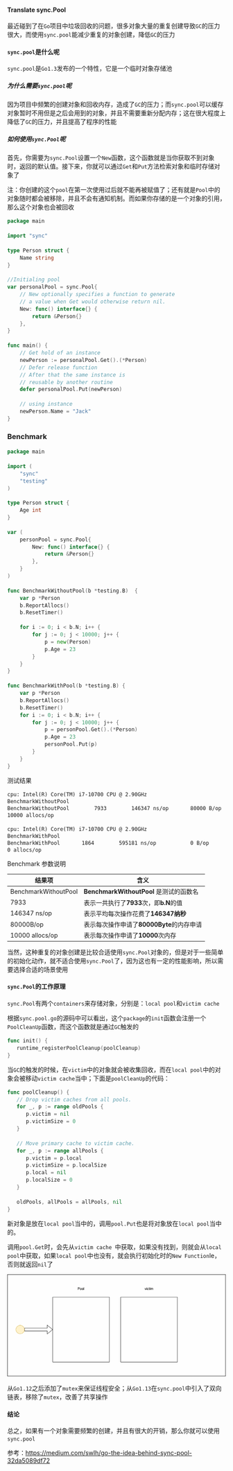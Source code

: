 #### Translate sync.Pool

最近碰到了在`Go`项目中垃圾回收的问题，很多对象大量的重复创建导致`GC`的压力很大，而使用`sync.pool`能减少重复的对象创建，降低`GC`的压力

#### `sync.pool`是什么呢

`sync.pool`是`Go1.3`发布的一个特性，它是一个临时对象存储池

##### 为什么需要`sync.pool`呢

因为项目中频繁的创建对象和回收内存，造成了`GC`的压力；而`sync.pool`可以缓存对象暂时不用但是之后会用到的对象，并且不需要重新分配内存；这在很大程度上降低了`GC`的压力，并且提高了程序的性能

##### 如何使用`sync.Pool`呢

首先，你需要为`sync.Pool`设置一个`New`函数，这个函数就是当你获取不到对象时，返回的默认值。接下来，你就可以通过`Get`和`Put`方法检索对象和临时存储对象了

注：你创建的这个`pool`在第一次使用过后就不能再被赋值了；还有就是`Pool`中的对象随时都会被移除，并且不会有通知机制。而如果你存储的是一个对象的引用，那么这个对象也会被回收

```go
package main

import "sync"

type Person struct {
	Name string
}

//Initialing pool
var personalPool = sync.Pool{
	// New optionally specifies a function to generate
	// a value when Get would otherwise return nil.
	New: func() interface{} {
		return &Person{}
	},
}

func main() {
	// Get hold of an instance
	newPerson := personalPool.Get().(*Person)
	// Defer release function
	// After that the same instance is
	// reusable by another routine
	defer personalPool.Put(newPerson)

	// using instance
	newPerson.Name = "Jack"
}

```

### Benchmark

```go
package main

import (
	"sync"
	"testing"
)

type Person struct {
	Age int
} 

var (
	personPool = sync.Pool{
		New: func() interface{} {
			return &Person{}
		},
	}
)

func BenchmarkWithoutPool(b *testing.B)  {
	var p *Person
	b.ReportAllocs()
	b.ResetTimer()

	for i := 0; i < b.N; i++ {
		for j := 0; j < 10000; j++ {
			p = new(Person)
			p.Age = 23
		}
	}
}

func BenchmarkWithPool(b *testing.B) {
	var p *Person
	b.ReportAllocs()
	b.ResetTimer()
	for i := 0; i < b.N; i++ {
		for j := 0; j < 10000; j++ {
			p = personPool.Get().(*Person)
			p.Age = 23
			personPool.Put(p)
		}
	}
}
```

测试结果

```
cpu: Intel(R) Core(TM) i7-10700 CPU @ 2.90GHz
BenchmarkWithoutPool
BenchmarkWithoutPool 	    7933	    146347 ns/op	   80000 B/op	   10000 allocs/op

cpu: Intel(R) Core(TM) i7-10700 CPU @ 2.90GHz
BenchmarkWithPool
BenchmarkWithPool 	    1864	    595181 ns/op	       0 B/op	       0 allocs/op
```

Benchmark 参数说明

| 结果项               | 含义                                      |
| -------------------- | ----------------------------------------- |
| BenchmarkWithoutPool | **BenchmarkWithoutPool** 是测试的函数名   |
| 7933                 | 表示一共执行了**7933**次，即**b.N**的值   |
| 146347 ns/op         | 表示平均每次操作花费了**146347纳秒**      |
| 80000B/op            | 表示每次操作申请了**80000Byte**的内存申请 |
| 10000 allocs/op      | 表示每次操作申请了**10000**次内存         |

当然，这种重复的对象创建是比较合适使用`sync.Pool`对象的，但是对于一些简单的初始化动作，就不适合使用`sync.Pool`了，因为这也有一定的性能影响，所以需要选择合适的场景使用

#### `sync.Pool`的工作原理

`sync.Pool`有两个`containers`来存储对象，分别是：`local pool`和`victim cache`

根据`sync.pool.go`的源码中可以看出，这个`package`的`init`函数会注册一个`PoolCleanUp`函数，而这个函数就是通过`GC`触发的

```go
func init() {
   runtime_registerPoolCleanup(poolCleanup)
}
```

当`GC`的触发的时候，在`victim`中的对象就会被收集回收，而在`local pool`中的对象会被移动`victim cache`当中；下面是`poolCleanUp`的代码：

```go
func poolCleanup() {
   // Drop victim caches from all pools.
   for _, p := range oldPools {
      p.victim = nil
      p.victimSize = 0
   }

   // Move primary cache to victim cache.
   for _, p := range allPools {
      p.victim = p.local
      p.victimSize = p.localSize
      p.local = nil
      p.localSize = 0
   }

   oldPools, allPools = allPools, nil
}
```

新对象是放在`local pool`当中的，调用`pool.Put`也是将对象放在`local pool`当中的。

调用`pool.Get`时，会先从`victim cache `中获取，如果没有找到，则就会从`local pool`中获取，如果`local pool`中也没有，就会执行初始化时的`New Function`le，否则就返回`nil`了

![sync-pool](sync-pool.gif)

从`Go1.12`之后添加了`mutex`来保证线程安全；从`Go1.13`在`sync.pool`中引入了双向链表，移除了`mutex`，改善了共享操作

#### 结论

总之，如果有一个对象需要频繁的创建，并且有很大的开销，那么你就可以使用`sync.pool`

参考：https://medium.com/swlh/go-the-idea-behind-sync-pool-32da5089df72